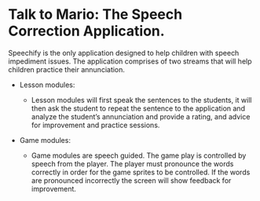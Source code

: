 # Talk to Mario: The Speech Correction Application.

Speechify is the only application designed to help children with speech impediment issues. The application comprises of two streams that will help children practice their annunciation.

 * Lesson modules:
    * Lesson modules will first speak the sentences to the students, it will then ask the student to repeat the sentence to the application and analyze the student’s annunciation and provide a rating, and advice for improvement and practice sessions.

* Game modules: 
  * Game modules are speech guided. The game play is controlled by speech from the player. The player must pronounce the words correctly in order for the game sprites to be controlled. If the words are pronounced incorrectly the screen will show feedback for improvement.
